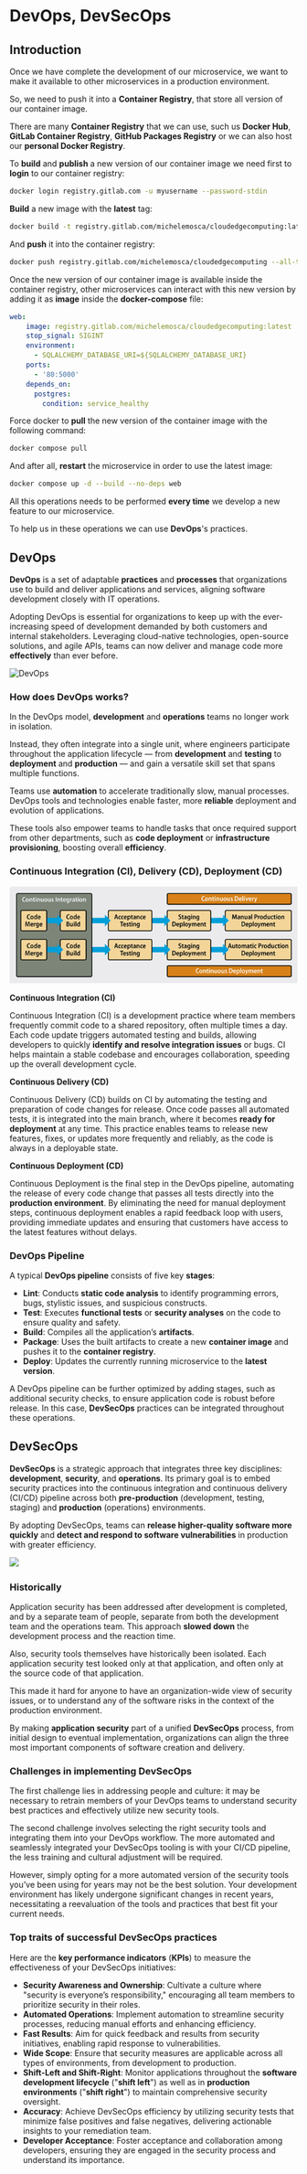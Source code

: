 # DevOps, DevSecOps

## Introduction

Once we have complete the development of our microservice, we want to make it available to other microservices in a production environment.

So, we need to push it into a **Container Registry**, that store all version of our container image.

There are many **Container Registry** that we can use, such us **Docker Hub**, **GitLab Container Registry**, **GitHub Packages Registry** or we can also host our **personal Docker Registry**.

To **build** and **publish** a new version of our container image we need first to **login** to our container registry:

```bash
docker login registry.gitlab.com -u myusername --password-stdin
```

**Build** a new image with the **latest** tag:

```bash
docker build -t registry.gitlab.com/michelemosca/cloudedgecomputing:latest .
```

And **push** it into the container registry:

```bash
docker push registry.gitlab.com/michelemosca/cloudedgecomputing --all-tags
```

Once the new version of our container image is available inside the container registry, other microservices can interact with this new version by adding it as **image** inside the **docker-compose** file:

```yml
web:
    image: registry.gitlab.com/michelemosca/cloudedgecomputing:latest
    stop_signal: SIGINT
    environment:
      - SQLALCHEMY_DATABASE_URI=${SQLALCHEMY_DATABASE_URI}
    ports:
      - '80:5000'
    depends_on:
      postgres:
        condition: service_healthy
```

Force docker to **pull** the new version of the container image with the following command:

```bash
docker compose pull
```

And after all, **restart** the microservice in order to use the latest image:

```bash
docker compose up -d --build --no-deps web
```

All this operations needs to be performed **every time** we develop a new feature to our microservice.

To help us in these operations we can use **DevOps**'s practices. 

## DevOps

**DevOps** is a set of adaptable **practices** and **processes** that organizations use to build and deliver applications and services, aligning software development closely with IT operations.

Adopting DevOps is essential for organizations to keep up with the ever-increasing speed of development demanded by both customers and internal stakeholders. Leveraging cloud-native technologies, open-source solutions, and agile APIs, teams can now deliver and manage code more **effectively** than ever before.

![DevOps](images/devops-devops.webp)

### How does DevOps works?

In the DevOps model, **development** and **operations** teams no longer work in isolation.

Instead, they often integrate into a single unit, where engineers participate throughout the application lifecycle — from **development** and **testing** to **deployment** and **production** — and gain a versatile skill set that spans multiple functions.

Teams use **automation** to accelerate traditionally slow, manual processes. DevOps tools and technologies enable faster, more **reliable** deployment and evolution of applications.

These tools also empower teams to handle tasks that once required support from other departments, such as **code deployment** or **infrastructure provisioning**, boosting overall **efficiency**.

### Continuous Integration (CI), Delivery (CD), Deployment (CD)
![](images/continuous-delivery-and-continuous-deployment.webp)

**Continuous Integration (CI)**

Continuous Integration (CI) is a development practice where team members frequently commit code to a shared repository, often multiple times a day. Each code update triggers automated testing and builds, allowing developers to quickly **identify and resolve integration issues** or bugs. CI helps maintain a stable codebase and encourages collaboration, speeding up the overall development cycle.

**Continuous Delivery (CD)**

Continuous Delivery (CD) builds on CI by automating the testing and preparation of code changes for release. Once code passes all automated tests, it is integrated into the main branch, where it becomes **ready for deployment** at any time. This practice enables teams to release new features, fixes, or updates more frequently and reliably, as the code is always in a deployable state.

**Continuous Deployment (CD)**

Continuous Deployment is the final step in the DevOps pipeline, automating the release of every code change that passes all tests directly into the **production environment**. By eliminating the need for manual deployment steps, continuous deployment enables a rapid feedback loop with users, providing immediate updates and ensuring that customers have access to the latest features without delays.

### DevOps Pipeline

A typical **DevOps pipeline** consists of five key **stages**:

- **Lint**: Conducts **static code analysis** to identify programming errors, bugs, stylistic issues, and suspicious constructs.
- **Test**: Executes **functional tests** or **security analyses** on the code to ensure quality and safety.
- **Build**: Compiles all the application’s **artifacts**.
- **Package**: Uses the built artifacts to create a new **container image** and pushes it to the **container registry**.
- **Deploy**: Updates the currently running microservice to the **latest version**.

A DevOps pipeline can be further optimized by adding stages, such as additional security checks, to ensure application code is robust before release. In this case, **DevSecOps** practices can be integrated throughout these operations.

## DevSecOps

**DevSecOps** is a strategic approach that integrates three key disciplines: **development**, **security**, and **operations**. Its primary goal is to embed security practices into the continuous integration and continuous delivery (CI/CD) pipeline across both **pre-production** (development, testing, staging) and **production** (operations) environments.

By adopting DevSecOps, teams can **release higher-quality software more quickly** and **detect and respond to software vulnerabilities** in production with greater efficiency.

![](images/devops-devsecops.webp)

### Historically

Application security has been addressed after development is completed, and by a separate team of people, separate from both the development team and the operations team.
This approach **slowed down** the development process and the reaction time.

Also, security tools themselves have historically been isolated. Each application security test looked only at that application, and often only at the source code of that application.

This made it hard for anyone to have an organization-wide view of security issues, or to understand any of the software risks in the context of the production environment.

By making **application security** part of a unified **DevSecOps** process, from initial design to eventual implementation, organizations can align the three most important components of software creation and delivery.

### Challenges in implementing DevSecOps

The first challenge lies in addressing people and culture: it may be necessary to retrain members of your DevOps teams to understand security best practices and effectively utilize new security tools.

The second challenge involves selecting the right security tools and integrating them into your DevOps workflow. The more automated and seamlessly integrated your DevSecOps tooling is with your CI/CD pipeline, the less training and cultural adjustment will be required.

However, simply opting for a more automated version of the security tools you’ve been using for years may not be the best solution. Your development environment has likely undergone significant changes in recent years, necessitating a reevaluation of the tools and practices that best fit your current needs.

### Top traits of successful DevSecOps practices

Here are the **key performance indicators** (**KPIs**) to measure the effectiveness of your DevSecOps initiatives:

- **Security Awareness and Ownership**: Cultivate a culture where "security is everyone’s responsibility," encouraging all team members to prioritize security in their roles.
- **Automated Operations**: Implement automation to streamline security processes, reducing manual efforts and enhancing efficiency.
- **Fast Results**: Aim for quick feedback and results from security initiatives, enabling rapid response to vulnerabilities.
- **Wide Scope**: Ensure that security measures are applicable across all types of environments, from development to production.
- **Shift-Left and Shift-Right**: Monitor applications throughout the **software development lifecycle** ("**shift left**") as well as in **production environments** ("**shift right**") to maintain comprehensive security oversight.
- **Accuracy**: Achieve DevSecOps efficiency by utilizing security tests that minimize false positives and false negatives, delivering actionable insights to your remediation team.
- **Developer Acceptance**: Foster acceptance and collaboration among developers, ensuring they are engaged in the security process and understand its importance.

